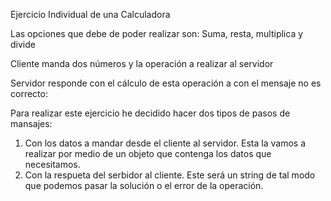 Ejercicio Individual de una Calculadora

Las opciones que debe de poder realizar son:
Suma, resta, multiplica y divide

Cliente manda dos números y la operación a realizar al servidor

Servidor responde con el cálculo de esta operación a con el mensaje no es correcto:

Para realizar este ejercicio he decidido hacer dos tipos de pasos de mansajes:
1. Con los datos a mandar desde el cliente al servidor.
    Esta la vamos a realizar por medio de un objeto que contenga 
    los datos que necesitamos.
2. Con la respueta del serbidor al cliente.
    Este será un string de tal modo que podemos pasar la solución
    o el error de la operación.